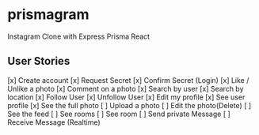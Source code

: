 # prismagram

Instagram Clone with Express Prisma React

## User Stories

[x] Create account
[x] Request Secret
[x] Confirm Secret (Login)
[x] Like / Unlike a photo
[x] Comment on a photo
[x] Search by user
[x] Search by location
[x] Follow User
[x] Unfollow User
[x] Edit my profile
[x] See user profile
[x] See the full photo
[ ] Upload a photo
[ ] Edit the photo(Delete)
[ ] See the feed
[ ] See rooms
[ ] See room
[ ] Send private Message
[ ] Receive Message (Realtime)
